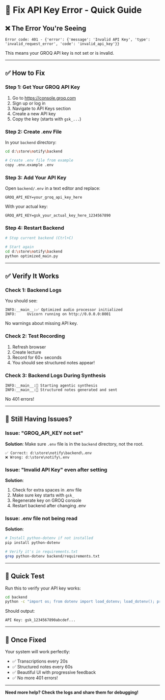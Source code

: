 # 🔑 Fix API Key Error - Quick Guide

## ❌ The Error You're Seeing

```
Error code: 401 - {'error': {'message': 'Invalid API Key', 'type': 'invalid_request_error', 'code': 'invalid_api_key'}}
```

This means your GROQ API key is not set or is invalid.

---

## ✅ How to Fix

### Step 1: Get Your GROQ API Key

1. Go to https://console.groq.com
2. Sign up or log in
3. Navigate to API Keys section
4. Create a new API key
5. Copy the key (starts with `gsk_...`)

### Step 2: Create .env File

In your `backend` directory:

```bash
cd d:\store\notify\backend

# Create .env file from example
copy .env.example .env
```

### Step 3: Add Your API Key

Open `backend/.env` in a text editor and replace:

```env
GROQ_API_KEY=your_groq_api_key_here
```

With your actual key:

```env
GROQ_API_KEY=gsk_your_actual_key_here_1234567890
```

### Step 4: Restart Backend

```bash
# Stop current backend (Ctrl+C)

# Start again
cd d:\store\notify\backend
python optimized_main.py
```

---

## ✅ Verify It Works

### Check 1: Backend Logs

You should see:
```
INFO:__main__:✅ Optimized audio processor initialized
INFO:     Uvicorn running on http://0.0.0.0:8001
```

No warnings about missing API key.

### Check 2: Test Recording

1. Refresh browser
2. Create lecture
3. Record for 60+ seconds
4. You should see structured notes appear!

### Check 3: Backend Logs During Synthesis

```
INFO:__main__:🤖 Starting agentic synthesis
INFO:__main__:📝 Structured notes generated and sent
```

No 401 errors!

---

## 🐛 Still Having Issues?

### Issue: "GROQ_API_KEY not set"

**Solution**: Make sure `.env` file is in the `backend` directory, not the root.

```
✅ Correct: d:\store\notify\backend\.env
❌ Wrong: d:\store\notify\.env
```

### Issue: "Invalid API Key" even after setting

**Solution**: 
1. Check for extra spaces in .env file
2. Make sure key starts with `gsk_`
3. Regenerate key on GROQ console
4. Restart backend after changing .env

### Issue: .env file not being read

**Solution**:
```bash
# Install python-dotenv if not installed
pip install python-dotenv

# Verify it's in requirements.txt
grep python-dotenv backend/requirements.txt
```

---

## 📝 Quick Test

Run this to verify your API key works:

```bash
cd backend
python -c "import os; from dotenv import load_dotenv; load_dotenv(); print('API Key:', os.getenv('GROQ_API_KEY')[:20] + '...')"
```

Should output:
```
API Key: gsk_1234567890abcdef...
```

---

## 🎉 Once Fixed

Your system will work perfectly:

- ✅ Transcriptions every 20s
- ✅ Structured notes every 60s
- ✅ Beautiful UI with progressive feedback
- ✅ No more 401 errors!

---

**Need more help? Check the logs and share them for debugging!**
